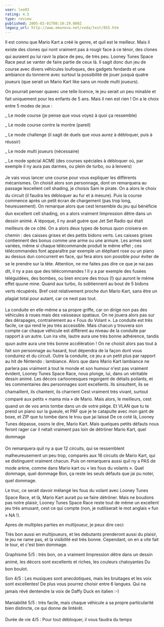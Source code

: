 ```yaml
---
user: leo03
rating: 4.5
type: review
published: 2005-02-01T08:10:29.000Z
legacy_url: http://www.emunova.net/veda/test/855.htm
---
```

Il est connu que Mario Kart a créé le genre, et quil est le meilleur. Mais il existe des clones qui nont vraiment pas à rougir face à ce ténor, des clones qui auraient pu lui ravir la place de peu, de très peu. Looney Tunes Space Race peut se vanter de faire partie de ceux là. Il sagit donc dun jeu de course avec divers véhicules loufoques, des gadgets fendards et une ambiance du tonnerre avec surtout la possibilité de jouer jusquà quatre joueurs (que serait un Mario Kart like sans un mode multi joueurs).   

  

On pourrait penser quavec une telle licence, le jeu serait un peu minable et fait uniquement pour les enfants de 5 ans. Mais il nen est rien ! On a le choix entre 5 modes de jeux :  

  

\_ Le mode course (je pense que vous voyez à quoi ça ressemble)  

\_ Le mode course contre la montre (pareil)  

\_ Le mode challenge (il sagit de duels que vous aurez à débloquer, puis à réussir)  

\_ Le mode multi joueurs (nécessaire)  

\_ Le mode spécial ACME (des courses spéciales à débloquer où, par exemple il ny aura pas darmes, ou plein de turbo, ou à lenvers)  

  

Je vais vous lancer une course pour vous expliquer les différents mécanismes. On choisit alors son personnage, dont on remarquera au passage lexcellent cell shading, je choisis Sam le pirate. On a alors le choix du circuit (il faudra les débloquer au fur et à mesure). Puis la course commence après un petit écran de chargement (pas trop long, heureusement). On remarque alors que cest lensemble du jeu qui bénéficie dun excellent cell shading, on a alors vraiment limpression dêtre dans un dessin animé. A lépoque, il ny avait guère que Jet Set Radio qui était meilleurs de ce côté. On a alors deux types de bonus quon croisera en chemin : des caisses grises et des petits bidons verts. Les caisses grises contiennent des bonus comme une arme ou une armure. Les armes sont variées, même si chaque télécommande produit le même effet ; ces télécommandes font apparaître par exemple un éléphant rose ou un piano au dessus dun concurrent en face, qui fera alors son possible pour éviter de se le prendre sur la tête. Attention, ne me faites pas dire ce que je nai pas dit, il ny a pas que des télécommandes ! Il y a par exemple des fusées téléguidées, des bombes, ou bien encore des trous (!) qui auront le même effet quune mine. Quand aux turbo, ils sobtiennent au bout de 5 bidons verts récupérés. Bref cest relativement proche dun Mario Kart, sans être un plagiat total pour autant, car ce nest pas tout.  

  

La conduite en elle-même a sa propre griffe, car on dirige non pas des véhicules à roues mais des vaisseaux spatiaux. On ne jouera alors pas sur des dérapages, contrairement au « Fous du Volant ». La conduite est très facile, ce qui rend le jeu très accessible. Mais chacun y trouvera son compte car chaque véhicule est différent au niveau de la conduite par rapport à un autre. Lun ira vite, lautre aura une très bonne adhérence, tandis quun autre aura une très bonne accélération ! On ne choisit alors pas tout à fait son personnage au hasard, tout dépendra de la façon dont vous conduirez et du circuit. Outre la conduite, ce jeu a un petit plus par rapport au hit de Nintendo : lambiance. Alors que dans Mario Kart lambiance ne parlera pas vraiment à tout le monde et son humour n'est pas vraiment évident, Looney Tunes Space Race, nous plonge, lui, dans un véritable dessin animé. Les décors cartoonesques regorgent de détails poilants, et les commentaires des personnages sont excellents. Ils sinsultent, ils se chamaillent, ils chantent, ils charrient Cest vraiment très vivant, surtout comparé aux petits « mama mia » de Mario. Mais alors, le meilleurs, cest quand un de vos amis tombe dans un de votre piège. Et VLAN que tu te prend un piano sur la gueule, et PAF que je te catapulte avec mon gant de boxe, et ZIP que tu tombe dans le trou que jai laissé De ce coté là, Looney Tunes dépasse, osons le dire, Mario Kart. Mais quelques petits défauts nous feront rager car il nétait vraiment pas loin de détrôner Mario Kart, quel dommage  

  

On remarquera quil ny a que 12 circuits, qui se ressemblent malheureusement un peu trop, comparés aux 16 circuits de Mario Kart, qui se distinguent vraiment chacun. Puis on remarquera aussi quil ny a PAS de mode arène, comme dans Mario kart ou « les fous du volants ». Quel dommage, quel dommage Bon, ça reste les seuls défauts que jai pu noter, quel dommage.  

  

Le truc, ce serait davoir mélangé les fous du volant avec Looney Tunes Space Race, et là, Mario Kart aurait pu se faire détrôner. Mais ne boudons pas notre plaisir, Looney Tunes Space Race reste tout de même un excellent jeu très amusant, cest ce qui compte (non, je nutiliserait le mot anglais « fun » NA !).  

  

Apres de multiples parties en multijoueur, je peux dire ceci:  

Très bon aussi en multijoueurs, et les debutants prenderont aussi du plaisir, le jeu ne rame pas, et la visibilité est très bonne. Cependant, on en a vite fait le tour, et c'est bien dommage.  

  

Graphisme 5/5 : très bon, on a vraiment limpression dêtre dans un dessin animé, les décors sont excellents et riches, les couleurs chatoyantes Du bon boulot.  

  

Son 4/5 : Les musiques sont anecdotiques, mais les bruitages et les voix sont excellentes! De plus vous pourrez choisir entre 6 langues. Qui na jamais rêvé dentendre la voix de Daffy Duck en italien :-)  

  

Maniabilité 5/5 : très facile, mais chaque véhicule a sa propre particularité bien distincte, ce qui donne de lintérêt.  

  

Durée de vie 4/5 : Pour tout débloquer, il vous faudra du temps